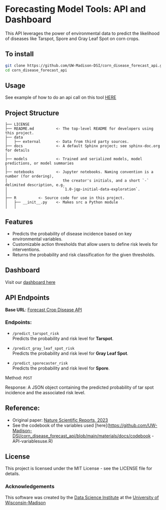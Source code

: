 # **Forecasting Model Tools: API and Dashboard**

This API leverages the power of environmental data to predict the likelihood of diseases like Tarspot, Spore and Gray Leaf Spot on corn crops. 

## To install
```bash
git clone https://github.com/UW-Madison-DSI/corn_disease_forecast_api.git
cd corn_disease_forecast_api
```

## Usage
See example of how to do an api call on this tool [HERE](https://github.com/UW-Madison-DSI/corn_disease_forecast_api/blob/main/materials/example/example_api_call.R)

## Project Structure 
```
├── LICENSE
├── README.md          <- The top-level README for developers using this project.
├── data
│   ├── external       <- Data from third party sources.
├── docs               <- A default Sphinx project; see sphinx-doc.org for details
│
├── models             <- Trained and serialized models, model predictions, or model summaries
│
├── notebooks          <- Jupyter notebooks. Naming convention is a number (for ordering),
│                         the creator's initials, and a short `-` delimited description, e.g.
│                         `1.0-jqp-initial-data-exploration`.
│
├── R          <- Source code for use in this project.
│   ├── __init__.py    <- Makes src a Python module
│   │
 ```

## Features

- Predicts the probability of disease incidence based on key environmental variables.
- Customizable action thresholds that allow users to define risk levels for interventions.
- Returns the probability and risk classification for the given thresholds.

## Dashboard 
Visit our [dashboard here](https://connect.doit.wisc.edu/tarspot_forecasting_app/)

## API Endpoints

**Base URL**: [Forecast Crop Disease API](https://connect.doit.wisc.edu/forecasting_crop_disease/)

### Endpoints:

- `/predict_tarspot_risk`  
  Predicts the probability and risk level for **Tarspot**.

- `/predict_gray_leaf_spot_risk`  
  Predicts the probability and risk level for **Gray Leaf Spot**.

- `/predict_sporecaster_risk`  
  Predicts the probability and risk level for **Spore**.


Method: `POST` 

Response: A JSON object containing the predicted probability of tar spot incidence and the associated risk level.

## Reference:
- Original paper: [Nature Scientific Reports, 2023](https://www.nature.com/articles/s41598-023-44338-6)
- See the codebook of the variables used  [here](https://github.com/UW-Madison-DSI/corn_disease_forecast_api/blob/main/materials/docs/codebook - API-variablesuse.R)

## License

This project is licensed under the MIT License - see the LICENSE file for details.


### Acknowledgements

This software was created by the [Data Science Institute](https://datascience.wisc.edu) at the [University of Wisconsin-Madison](https://www.wisc.edu)